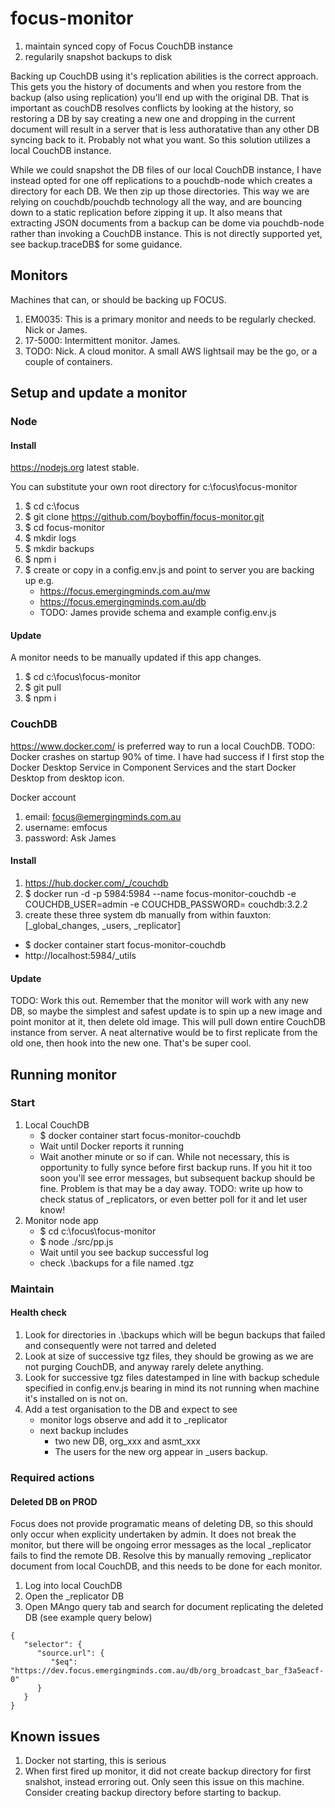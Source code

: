 # focus-monitor
1. maintain synced copy of Focus CouchDB instance
2. regularily snapshot backups to disk

Backing up CouchDB using it's replication abilities is the correct approach. This gets you the history of documents and when you restore 
from the backup (also using replication) you'll end up with the original DB. That is important as couchDB resolves conflicts by 
looking at the history, so restoring a DB by say creating a new one and dropping in the current document will result in a server that 
is less authoratative than any other DB syncing back to it. Probably not what you want. So this solution utilizes a local CouchDB instance.

While we could snapshot the DB files of our local CouchDB instance, I have instead opted for one off replications to a pouchdb-node
which creates a directory for each DB. We then zip up those directories. This way we are relying on couchdb/pouchdb technology all
the way, and are bouncing down to a static replication before zipping it up. It also means that extracting JSON documents from a backup
can be dome via pouchdb-node rather than invoking a CouchDB instance. This is not directly supported yet, see backup.traceDB$ for some guidance.

## Monitors
Machines that can, or should be backing up FOCUS.
1. EM0035: This is a primary monitor and needs to be regularly checked. Nick or James.
2. 17-5000: Intermittent monitor. James.
3. TODO: Nick. A cloud monitor. A small AWS lightsail may be the go, or a couple of containers.

## Setup and update a monitor
### Node
#### Install
https://nodejs.org latest stable.

You can substitute your own root directory for c:\focus\focus-monitor
1. $ cd c:\focus
2. $ git clone https://github.com/boyboffin/focus-monitor.git
3. $ cd focus-monitor
4. $ mkdir logs
5. $ mkdir backups
6. $ npm i
7. $ create or copy in a config.env.js and point to server you are backing up e.g.
     - https://focus.emergingminds.com.au/mw
     - https://focus.emergingminds.com.au/db
     - TODO: James provide schema and example config.env.js

#### Update
A monitor needs to be manually updated if this app changes.
1. $ cd c:\focus\focus-monitor
2. $ git pull
3. $ npm i
      
### CouchDB
https://www.docker.com/ is preferred way to run a local CouchDB. 
TODO: Docker crashes on startup 90% of time. I have had success if
I first stop the Docker Desktop Service in Component Services and the start Docker Desktop from desktop icon.

Docker account
1. email: focus@emergingminds.com.au
2. username: emfocus
3. password: Ask James
 
     
#### Install
1. https://hub.docker.com/_/couchdb
2. $ docker run -d -p 5984:5984 --name focus-monitor-couchdb -e COUCHDB_USER=admin -e COUCHDB_PASSWORD=<Ask James> couchdb:3.2.2
3. create these three system db manually from within fauxton: [_global_changes, _users, _replicator]

- $ docker container start focus-monitor-couchdb
- http://localhost:5984/_utils

#### Update
TODO: Work this out. Remember that the monitor will work with any new DB, so maybe the simplest and safest update is to spin up a new image
and point monitor at it, then delete old image. This will pull down entire CouchDB instance from server. A neat alternative would be to
first replicate from the old one, then hook into the new one. That's be super cool.
  
## Running monitor
### Start
1. Local CouchDB
   - $ docker container start focus-monitor-couchdb
   - Wait until Docker reports it running
   -  Wait another minute or so if can. While not necessary, this is opportunity to fully synce before first backup runs.
      If you hit it too soon you'll see error messages, but subsequent backup should be fine. Problem is that may be a day away.
      TODO: write up how to check status of _replicators, or even better poll for it and let user know!
2. Monitor node app
   - $ cd c:\focus\focus-monitor
   - $ node ./src/pp.js
   - Wait until you see backup successful log
   - check .\backups for a file named <timestamp>.tgz


### Maintain
#### Health check
1. Look for directories in .\backups which will be begun backups that failed and consequently were not tarred and deleted
2. Look at size of successive tgz files, they should be growing as we are not purging CouchDB, and anyway rarely delete anything.
3. Look for successive tgz files datestamped in line with backup schedule specified in config.env.js bearing in mind its not
   running when machine it's installed on is not on.
4. Add a test organisation to the DB and expect to see
   - monitor logs observe and add it to _replicator
   - next backup includes
     -  two new DB, org_xxx and asmt_xxx
     -  The users for the new org appear in _users backup.


### Required actions
#### Deleted DB on PROD
Focus does not provide programatic means of deleting DB, so this should only occur when explicity undertaken by admin.
It does not break the monitor, but there will be ongoing error messages as the local _replicator fails to find the remote DB.
Resolve this by manually removing _replicator document from local CouchDB, and this needs to be done for each monitor.
1. Log into local CouchDB
2. Open the _replicator DB
3. Open MAngo query tab and search for document replicating the deleted DB (see example query below)
```
{
   "selector": {
      "source.url": {
         "$eq": "https://dev.focus.emergingminds.com.au/db/org_broadcast_bar_f3a5eacf-0"
      }
   }
}
```


## Known issues
   1. Docker not starting, this is serious
   2. When first fired up monitor, it did not create backup directory for first snalshot, instead erroring out.
      Only seen this issue on this machine.
      Consider creating backup directory before starting to backup.

